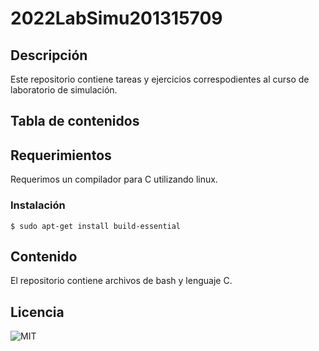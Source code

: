 # 2022LabSimu201315709
## Descripción
Este repositorio contiene tareas y ejercicios correspodientes al curso de laboratorio de simulación.

## Tabla de contenidos

## Requerimientos
Requerimos un compilador para C utilizando linux.
### Instalación 
```
$ sudo apt-get install build-essential
```
## Contenido
El repositorio contiene archivos de bash y lenguaje C.

## Licencia
![MIT](https://img.shields.io/github/license/EDDArgueta/2022LabSimu201315709)
